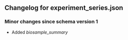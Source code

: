 ## Changelog for experiment_series.json

### Minor changes since schema version 1

* Added *biosample_summary*
